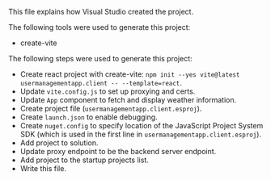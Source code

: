 This file explains how Visual Studio created the project.

The following tools were used to generate this project:
- create-vite

The following steps were used to generate this project:
- Create react project with create-vite: `npm init --yes vite@latest usermanagementapp.client -- --template=react`.
- Update `vite.config.js` to set up proxying and certs.
- Update `App` component to fetch and display weather information.
- Create project file (`usermanagementapp.client.esproj`).
- Create `launch.json` to enable debugging.
- Create `nuget.config` to specify location of the JavaScript Project System SDK (which is used in the first line in `usermanagementapp.client.esproj`).
- Add project to solution.
- Update proxy endpoint to be the backend server endpoint.
- Add project to the startup projects list.
- Write this file.
